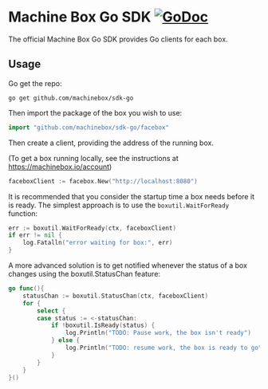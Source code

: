 # Machine Box Go SDK [![GoDoc](https://godoc.org/github.com/machinebox/sdk-go?status.svg)](http://godoc.org/github.com/machinebox/sdk-go)

The official Machine Box Go SDK provides Go clients for each box.

## Usage

Go get the repo:

```
go get github.com/machinebox/sdk-go
```

Then import the package of the box you wish to use:

```go
import "github.com/machinebox/sdk-go/facebox"
```

Then create a client, providing the address of the running box.

(To get a box running locally, see the instructions at https://machinebox.io/account)

```go
faceboxClient := facebox.New("http://localhost:8080")
```

It is recommended that you consider the startup time a box needs before it
is ready. The simplest approach is to use the `boxutil.WaitForReady` function:

```go
err := boxutil.WaitForReady(ctx, faceboxClient)
if err != nil {
    log.Fatalln("error waiting for box:", err)
}
```

A more advanced solution is to get notified whenever the status of a box changes
using the boxutil.StatusChan feature:

```go
go func(){
    statusChan := boxutil.StatusChan(ctx, faceboxClient)
    for {
        select {
        case status := <-statusChan:
            if !boxutil.IsReady(status) {
                log.Println("TODO: Pause work, the box isn't ready")
            } else {
                log.Println("TODO: resume work, the box is ready to go")
            }
        }
    }
}()
```
